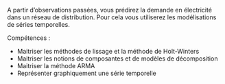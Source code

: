 A partir d’observations passées, vous prédirez la demande en électricité dans un réseau de distribution. Pour cela vous utiliserez les modélisations de séries temporelles.

Compétences : 
- Maitriser les méthodes de lissage et la méthode de Holt-Winters 
- Maitriser les notions de composantes et de modèles de décomposition 
- Maitriser la méthode ARMA 
- Représenter graphiquement une série temporelle
